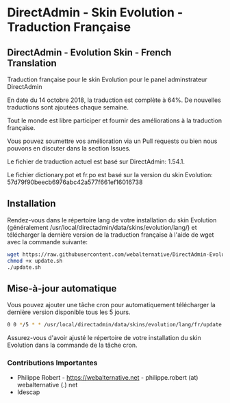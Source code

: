 # DirectAdmin - Skin Evolution - Traduction Française 
## DirectAdmin - Evolution Skin - French Translation
Traduction française pour le skin Evolution pour le panel adminstrateur DirectAdmin

En date du 14 octobre 2018, la traduction est complète à 64%.
De nouvelles traductions sont ajoutées chaque semaine.

Tout le monde est libre participer et fournir des améliorations à la traduction française.

Vous pouvez soumettre vos amélioration via un Pull requests ou bien nous pouvons en discuter dans la section Issues.

Le fichier de traduction actuel est basé sur DirectAdmin: 1.54.1. 

Le fichier dictionary.pot et fr.po est basé sur la version du skin Evolution: 57d79f90beecb6976abc42a577f661ef16016738

## Installation
Rendez-vous dans le répertoire lang de votre installation du skin Evolution (généralement /usr/local/directadmin/data/skins/evolution/lang/) et télécharger la dernière version de la traduction française à l'aide de wget avec la commande suivante:

```bash
wget https://raw.githubusercontent.com/webalternative/DirectAdmin-Evolution-FR/master/update.sh
chmod +x update.sh
./update.sh

```

## Mise-à-jour automatique
Vous pouvez ajouter une tâche cron pour automatiquement télécharger la dernière version disponible tous les 5 jours.

```bash
0 0 */5 * * /usr/local/directadmin/data/skins/evolution/lang/fr/update.sh >> /usr/local/directadmin/data/skins/evolution/lang/fr/update_logs.txt
```
Assurez-vous d'avoir ajusté le répertoire de votre installation du skin Evolution dans la commande de la tâche cron.


### Contributions Importantes
- Philippe Robert - https://webalternative.net - philippe.robert (at) webalternative (.) net
- Idescap 

